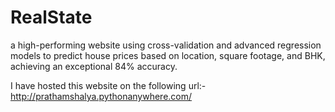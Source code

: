 # RealState
a high-performing website using cross-validation and advanced regression models to predict house prices based on location, square footage, and BHK, achieving an exceptional 84% accuracy.

I have hosted this website on the following url:-
http://prathamshalya.pythonanywhere.com/
